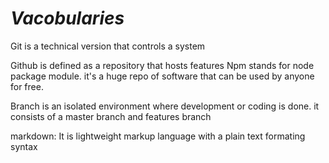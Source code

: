 # *Vacobularies*

Git is a technical version that controls a system

Github is defined as a repository that hosts features
Npm stands for node package module. it's a huge repo of software that can be used by anyone for free.

Branch is an isolated environment where development or coding is done. it consists of a master branch and features branch

markdown: It is lightweight markup language with a plain text formating syntax
